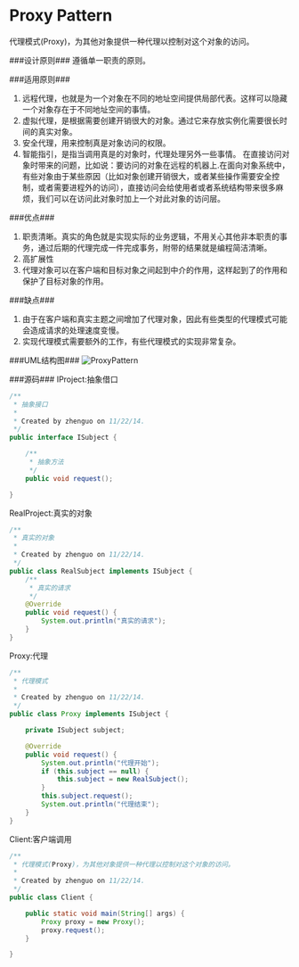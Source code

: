 Proxy Pattern
=============

代理模式(Proxy)，为其他对象提供一种代理以控制对这个对象的访问。
  
###设计原则###
  遵循单一职责的原则。

###适用原则###
1. 远程代理，也就是为一个对象在不同的地址空间提供局部代表。这样可以隐藏一个对象存在于不同地址空间的事情。
2. 虚拟代理，是根据需要创建开销很大的对象。通过它来存放实例化需要很长时间的真实对象。
3. 安全代理，用来控制真是对象访问的权限。
4. 智能指引，是指当调用真是的对象时，代理处理另外一些事情。
  在直接访问对象时带来的问题，比如说：要访问的对象在远程的机器上.在面向对象系统中，有些对象由于某些原因（比如对象创建开销很大，或者某些操作需要安全控制，或者需要进程外的访问），直接访问会给使用者或者系统结构带来很多麻烦，我们可以在访问此对象时加上一个对此对象的访问层。

###优点###
1. 职责清晰。真实的角色就是实现实际的业务逻辑，不用关心其他非本职责的事务，通过后期的代理完成一件完成事务，附带的结果就是编程简洁清晰。
2. 高扩展性
3. 代理对象可以在客户端和目标对象之间起到中介的作用，这样起到了的作用和保护了目标对象的作用。

###缺点###
1. 由于在客户端和真实主题之间增加了代理对象，因此有些类型的代理模式可能会造成请求的处理速度变慢。
2. 实现代理模式需要额外的工作，有些代理模式的实现非常复杂。

###UML结构图###
![ProxyPattern](https://94275.cn/imgs/post/ProxyPattern.png)

###源码###
IProject:抽象借口
```java
/**
 * 抽象接口
 *
 * Created by zhenguo on 11/22/14.
 */
public interface ISubject {

    /**
     * 抽象方法
     */
    public void request();

}
```

RealProject:真实的对象
```java
/**
 * 真实的对象
 *
 * Created by zhenguo on 11/22/14.
 */
public class RealSubject implements ISubject {
    /**
     * 真实的请求
     */
    @Override
    public void request() {
        System.out.println("真实的请求");
    }
}
```

Proxy:代理
```java
/**
 * 代理模式
 *
 * Created by zhenguo on 11/22/14.
 */
public class Proxy implements ISubject {

    private ISubject subject;

    @Override
    public void request() {
        System.out.println("代理开始");
        if (this.subject == null) {
            this.subject = new RealSubject();
        }
        this.subject.request();
        System.out.println("代理结束");
    }
}
```

Client:客户端调用
```java
/**
 * 代理模式(Proxy)，为其他对象提供一种代理以控制对这个对象的访问。
 *
 * Created by zhenguo on 11/22/14.
 */
public class Client {

    public static void main(String[] args) {
        Proxy proxy = new Proxy();
        proxy.request();
    }

}
```


